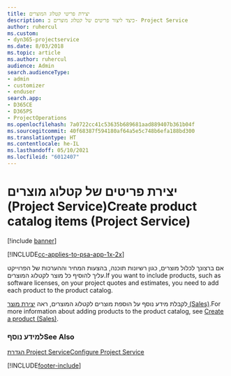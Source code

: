 ```yaml
---
title: יצירת פריטי קטלוג המוצרים
description: כיצד ליצור פריטים של קטלוג מוצרים ב- Project Service
author: ruhercul
ms.custom:
- dyn365-projectservice
ms.date: 8/03/2018
ms.topic: article
ms.author: ruhercul
audience: Admin
search.audienceType:
- admin
- customizer
- enduser
search.app:
- D365CE
- D365PS
- ProjectOperations
ms.openlocfilehash: 7a0722cc41c53635b689681aad889407b361b04f
ms.sourcegitcommit: 40f68387f594180af64a5e5c748b6efa188bd300
ms.translationtype: HT
ms.contentlocale: he-IL
ms.lasthandoff: 05/10/2021
ms.locfileid: "6012407"
---
```

# <a name="create-product-catalog-items-project-service"></a><span data-ttu-id="ffeeb-103">יצירת פריטים של קטלוג מוצרים (Project Service)</span><span class="sxs-lookup"><span data-stu-id="ffeeb-103">Create product catalog items (Project Service)</span></span>

[!include [banner](../includes/psa-now-project-operations.md)]

[!INCLUDE[cc-applies-to-psa-app-1x-2x](../includes/cc-applies-to-psa-app-1x-2x.md)]

<span data-ttu-id="ffeeb-104">אם ברצונך לכלול מוצרים, כגון רשיונות תוכנה, בהצעות המחיר וההערכות של הפרוייקט עליך להוסיף כל מוצר לקטלוג המוצרים.</span><span class="sxs-lookup"><span data-stu-id="ffeeb-104">If you want to include products, such as software licenses, on your project quotes and estimates, you need to add each product to the product catalog.</span></span>  
  
 <span data-ttu-id="ffeeb-105">לקבלת מידע נוסף על הוספת מוצרים לקטלוג המוצרים, ראה [יצירת מוצר (Sales)](/dynamics365/sales-enterprise/create-product-sales).</span><span class="sxs-lookup"><span data-stu-id="ffeeb-105">For more information about adding products to the product catalog, see [Create a product (Sales)](/dynamics365/sales-enterprise/create-product-sales).</span></span>  
  
### <a name="see-also"></a><span data-ttu-id="ffeeb-106">למידע נוסף</span><span class="sxs-lookup"><span data-stu-id="ffeeb-106">See Also</span></span>  
 [<span data-ttu-id="ffeeb-107">הגדרת Project Service</span><span class="sxs-lookup"><span data-stu-id="ffeeb-107">Configure Project Service</span></span>](../psa/configure.md)


[!INCLUDE[footer-include](../includes/footer-banner.md)]